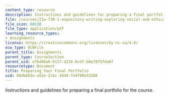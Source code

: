 ```yaml
---
content_type: resource
description: Instructions and guidelines for preparing a final portfolio for the course.
file: /courses/21w-730-1-expository-writing-exploring-social-and-ethical-issues-through-film-and-print-fall-2002/88db663ea52e2cbc2644fe4f80e533b0_f02portf.pdf
file_size: 60138
file_type: application/pdf
learning_resource_types:
- Assignments
license: https://creativecommons.org/licenses/by-nc-sa/4.0/
ocw_type: OCWFile
parent_title: Assignments
parent_type: CourseSection
parent_uid: e7bd46a6-6117-d234-6cd7-b0a7975fda6f
resourcetype: Document
title: Preparing Your Final Portfolio
uid: 88db663e-a52e-2cbc-2644-fe4f80e533b0
---
```

Instructions and guidelines for preparing a final portfolio for the course.